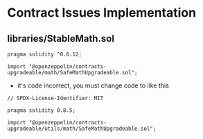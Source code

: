 # Contract Issues Implementation

## libraries/StableMath.sol
```sol
pragma solidity ^0.6.12;

import "@openzeppelin/contracts-upgradeable/math/SafeMathUpgradeable.sol";

```
- it's code incorrect, you must change code to like this 
```sol
// SPDX-License-Identifier: MIT

pragma solidity 0.8.5;

import "@openzeppelin/contracts-upgradeable/utils/math/SafeMathUpgradeable.sol";

```

